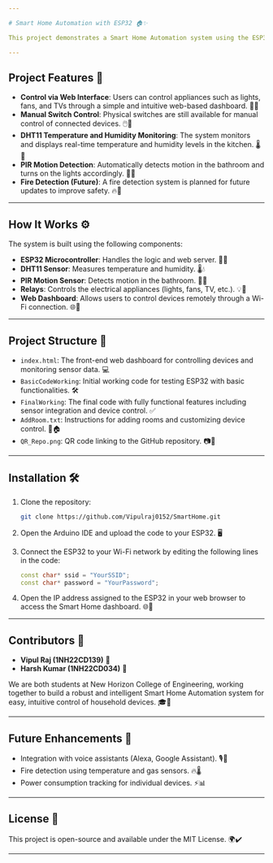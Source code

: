 ```yaml
---

# Smart Home Automation with ESP32 🏠✨

This project demonstrates a Smart Home Automation system using the ESP32 microcontroller. It allows for manual control of various household devices like lights, fans, and more through both physical switches and a web interface. The system is designed to automate and remotely control a house's appliances while monitoring environmental conditions using sensors. ⚡💻

---
```


## Project Features 🌟

- **Control via Web Interface**: Users can control appliances such as lights, fans, and TVs through a simple and intuitive web-based dashboard. 📱💡
- **Manual Switch Control**: Physical switches are still available for manual control of connected devices. 🖱️🔌
- **DHT11 Temperature and Humidity Monitoring**: The system monitors and displays real-time temperature and humidity levels in the kitchen. 🌡️🍲
- **PIR Motion Detection**: Automatically detects motion in the bathroom and turns on the lights accordingly. 🚶💡
- **Fire Detection (Future)**: A fire detection system is planned for future updates to improve safety. 🔥🚨

---

## How It Works ⚙️

The system is built using the following components:

- **ESP32 Microcontroller**: Handles the logic and web server. 🔋🧠
- **DHT11 Sensor**: Measures temperature and humidity. 🌡️💧
- **PIR Motion Sensor**: Detects motion in the bathroom. 🚶🚪
- **Relays**: Controls the electrical appliances (lights, fans, TV, etc.). 💡🔌
- **Web Dashboard**: Allows users to control devices remotely through a Wi-Fi connection. 🌐📱

---

## Project Structure 📂

- `index.html`: The front-end web dashboard for controlling devices and monitoring sensor data. 💻
- `BasicCodeWorking`: Initial working code for testing ESP32 with basic functionalities. 🛠️
- `FinalWorking`: The final code with fully functional features including sensor integration and device control. ✅
- `AddRoom.txt`: Instructions for adding rooms and customizing device control. 📝🏠
- `QR_Repo.png`: QR code linking to the GitHub repository. 📷📁

---

## Installation 🛠️

1. Clone the repository:
    ```bash
    git clone https://github.com/Vipulraj0152/SmartHome.git
    ```
2. Open the Arduino IDE and upload the code to your ESP32. 🖥️

3. Connect the ESP32 to your Wi-Fi network by editing the following lines in the code:
    ```cpp
    const char* ssid = "YourSSID";
    const char* password = "YourPassword";
    ```

4. Open the IP address assigned to the ESP32 in your web browser to access the Smart Home dashboard. 🌐🏡

---

## Contributors 👥

- **Vipul Raj (1NH22CD139)** 📘
- **Harsh Kumar (1NH22CD034)** 📗

We are both students at New Horizon College of Engineering, working together to build a robust and intelligent Smart Home Automation system for easy, intuitive control of household devices. 🎓🏫

---

## Future Enhancements 🔮

- Integration with voice assistants (Alexa, Google Assistant). 🎙️🤖
- Fire detection using temperature and gas sensors. 🔥🌡️
- Power consumption tracking for individual devices. ⚡📊

---

## License 📜

This project is open-source and available under the MIT License. 🌍✔️

---
